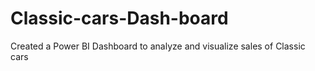 # Classic-cars-Dash-board
Created a Power BI Dashboard to analyze and visualize sales of Classic cars
